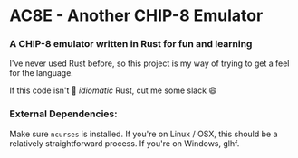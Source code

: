 # AC8E - Another CHIP-8 Emulator
### A CHIP-8 emulator written in Rust for fun and learning

I've never used Rust before, so this project is my way of trying to get a feel
for the language.

If this code isn't :100: *idiomatic* Rust, cut me some slack :smile:

### External Dependencies:

Make sure `ncurses` is installed. If you're on Linux / OSX, this should be
a relatively straightforward process. If you're on Windows, glhf.